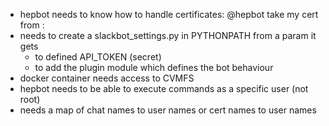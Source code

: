  - hepbot needs to know how to handle certificates: @hepbot take my cert from <host>:<path>
 - needs to create a slackbot_settings.py in PYTHONPATH from a param it gets
   - to defined API_TOKEN (secret)
   - to add the plugin module which defines the bot behaviour
 - docker container needs access to CVMFS
 - hepbot needs to be able to execute commands as a specific user (not root)
 - needs a map of chat names to user names or cert names to user names
 